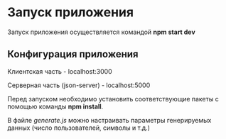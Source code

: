 # Запуск приложения

Запуск приложения осуществляется командой **npm start dev**

## Конфигурация приложения

Клиентская часть - localhost:3000

Серверная часть (json-server) - localhost:5000

Перед запуском необходимо установить соответствующие пакеты с помощью команды **npm install**.

В файле _generate.js_ можно настраивать параметры генерируемых данных (число пользователей, символы и т.д.)


